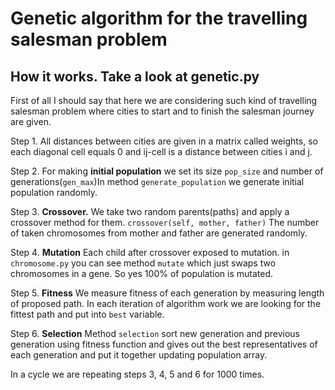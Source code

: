 # Genetic algorithm for the travelling salesman problem

## How it works. Take a look at genetic.py

First of all I should say that here we are considering such kind of
travelling salesman problem where cities to start and to finish
the salesman journey are given.

Step 1. All distances between cities are given in a matrix called
weights, so each diagonal cell equals 0 and ij-cell is
a distance between cities i and j.

Step 2. For making **initial population** we set its size ```pop_size```
and number of generations(```gen_max```)In method ```generate_population```
 we generate
initial population randomly.

Step 3. **Crossover.** We take two random parents(paths) and apply a
crossover method for them. ```crossover(self, mother, father)```
The number of taken chromosomes from mother and father are
generated randomly.

Step 4. **Mutation** Each child after crossover exposed to mutation.
in ``chromosome.py`` you can see method ```mutate``` which just swaps two
chromosomes in a gene. So yes 100% of population is mutated.

Step 5. **Fitness** We measure fitness of each generation by measuring
length of proposed path. In each iteration of algorithm work we are
looking for the fittest path and put into ```best``` variable.

Step 6. **Selection** Method ```selection``` sort new generation and
previous generation using fitness function and gives out the best
representatives of each generation and put it together updating
population array.

In a cycle we are repeating steps 3, 4, 5 and 6 for 1000 times.
